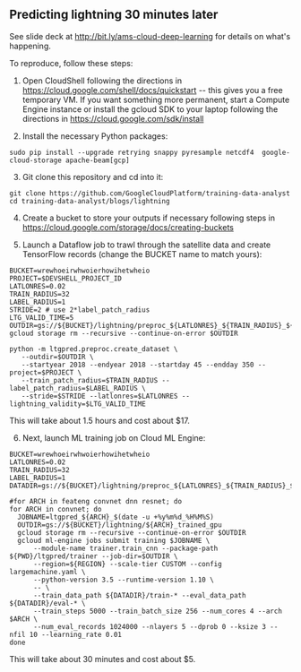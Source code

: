 ## Predicting lightning 30 minutes later

See slide deck at http://bit.ly/ams-cloud-deep-learning for details on what's happening.

To reproduce, follow these steps:

1. Open CloudShell following the directions in https://cloud.google.com/shell/docs/quickstart -- this gives you a free 
temporary VM. If you want something more permanent, start a Compute Engine instance or install the gcloud SDK to your laptop following the directions in https://cloud.google.com/sdk/install

2. Install the necessary Python packages:
```
sudo pip install --upgrade retrying snappy pyresample netcdf4  google-cloud-storage apache-beam[gcp]
```

3. Git clone this repository and cd into it:
```
git clone https://github.com/GoogleCloudPlatform/training-data-analyst
cd training-data-analyst/blogs/lightning
```

4. Create a bucket to store your outputs if necessary following steps in https://cloud.google.com/storage/docs/creating-buckets

5. Launch a Dataflow job to trawl through the satellite data and create TensorFlow records (change the BUCKET name to match yours):
```
BUCKET=wrewhoeirwhwoierhowihetwheio
PROJECT=$DEVSHELL_PROJECT_ID
LATLONRES=0.02
TRAIN_RADIUS=32
LABEL_RADIUS=1
STRIDE=2 # use 2*label_patch_radius
LTG_VALID_TIME=5
OUTDIR=gs://${BUCKET}/lightning/preproc_${LATLONRES}_${TRAIN_RADIUS}_${LABEL_RADIUS}
gcloud storage rm --recursive --continue-on-error $OUTDIR

python -m ltgpred.preproc.create_dataset \
   --outdir=$OUTDIR \
   --startyear 2018 --endyear 2018 --startday 45 --endday 350 --project=$PROJECT \
   --train_patch_radius=$TRAIN_RADIUS --label_patch_radius=$LABEL_RADIUS \
   --stride=$STRIDE --latlonres=$LATLONRES --lightning_validity=$LTG_VALID_TIME
```
This will take about 1.5 hours and cost about $17.

6. Next, launch ML training job on Cloud ML Engine:
```
BUCKET=wrewhoeirwhwoierhowihetwheio
LATLONRES=0.02
TRAIN_RADIUS=32
LABEL_RADIUS=1
DATADIR=gs://${BUCKET}/lightning/preproc_${LATLONRES}_${TRAIN_RADIUS}_${LABEL_RADIUS}/tfrecord

#for ARCH in feateng convnet dnn resnet; do
for ARCH in convnet; do
  JOBNAME=ltgpred_${ARCH}_$(date -u +%y%m%d_%H%M%S)
  OUTDIR=gs://${BUCKET}/lightning/${ARCH}_trained_gpu
  gcloud storage rm --recursive --continue-on-error $OUTDIR
  gcloud ml-engine jobs submit training $JOBNAME \
      --module-name trainer.train_cnn --package-path ${PWD}/ltgpred/trainer --job-dir=$OUTDIR \
      --region=${REGION} --scale-tier CUSTOM --config largemachine.yaml \
      --python-version 3.5 --runtime-version 1.10 \
      -- \
      --train_data_path ${DATADIR}/train-* --eval_data_path ${DATADIR}/eval-* \
      --train_steps 5000 --train_batch_size 256 --num_cores 4 --arch $ARCH \
      --num_eval_records 1024000 --nlayers 5 --dprob 0 --ksize 3 --nfil 10 --learning_rate 0.01 
done
```
This will take about 30 minutes and cost about $5.
